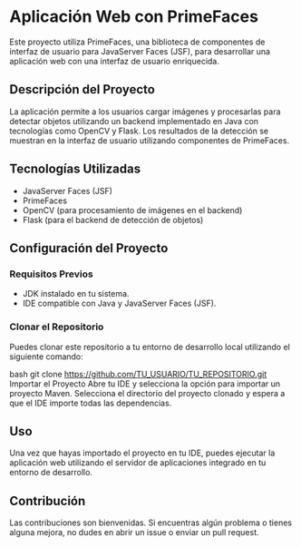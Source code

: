# Aplicación Web con PrimeFaces

Este proyecto utiliza PrimeFaces, una biblioteca de componentes de interfaz de usuario para JavaServer Faces (JSF), para desarrollar una aplicación web con una interfaz de usuario enriquecida.

## Descripción del Proyecto

La aplicación permite a los usuarios cargar imágenes y procesarlas para detectar objetos utilizando un backend implementado en Java con tecnologías como OpenCV y Flask. Los resultados de la detección se muestran en la interfaz de usuario utilizando componentes de PrimeFaces.

## Tecnologías Utilizadas

- JavaServer Faces (JSF)
- PrimeFaces
- OpenCV (para procesamiento de imágenes en el backend)
- Flask (para el backend de detección de objetos)

## Configuración del Proyecto

### Requisitos Previos

- JDK instalado en tu sistema.
- IDE compatible con Java y JavaServer Faces (JSF).

### Clonar el Repositorio

Puedes clonar este repositorio a tu entorno de desarrollo local utilizando el siguiente comando:

bash
git clone https://github.com/TU_USUARIO/TU_REPOSITORIO.git
Importar el Proyecto
Abre tu IDE y selecciona la opción para importar un proyecto Maven. Selecciona el directorio del proyecto clonado y espera a que el IDE importe todas las dependencias.

## Uso
Una vez que hayas importado el proyecto en tu IDE, puedes ejecutar la aplicación web utilizando el servidor de aplicaciones integrado en tu entorno de desarrollo.

## Contribución
Las contribuciones son bienvenidas. Si encuentras algún problema o tienes alguna mejora, no dudes en abrir un issue o enviar un pull request.
